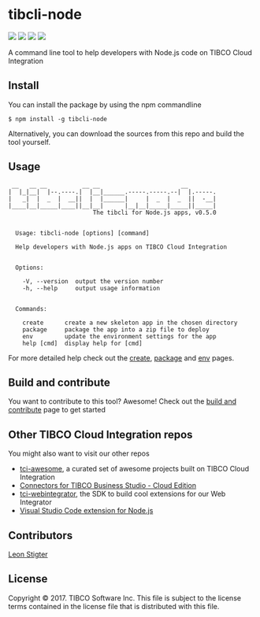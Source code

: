 # tibcli-node

![](https://travis-ci.org/TIBCOSoftware/tibcli-node.svg)
![](https://img.shields.io/badge/release-v0.5.0-blue.svg)
![](https://img.shields.io/badge/dependencies-up%20to%20date-green.svg)
![](https://img.shields.io/badge/license-BSD%20style-blue.svg)

A command line tool to help developers with Node.js code on TIBCO Cloud Integration

## Install
You can install the package by using the npm commandline
```
$ npm install -g tibcli-node
```
Alternatively, you can download the sources from this repo and build the tool yourself.

## Usage
```
 __   __ __          __ __                       __
|  |_|__|  |--.----.|  |__|______.-----.-----.--|  |.-----.
|   _|  |  _  |  __||  |  |______|     |  _  |  _  ||  -__|
|____|__|_____|____||__|__|      |__|__|_____|_____||_____|
                        The tibcli for Node.js apps, v0.5.0


  Usage: tibcli-node [options] [command]

  Help developers with Node.js apps on TIBCO Cloud Integration


  Options:

    -V, --version  output the version number
    -h, --help     output usage information


  Commands:

    create      create a new skeleton app in the chosen directory
    package     package the app into a zip file to deploy
    env         update the environment settings for the app
    help [cmd]  display help for [cmd]
```
For more detailed help check out the [create](docs/create.md), [package](docs/package.md) and [env](docs/env.md) pages.

## Build and contribute
You want to contribute to this tool? Awesome! Check out the [build and contribute](docs/build-and-contribute.md) page to get started

## Other TIBCO Cloud Integration repos
You might also want to visit our other repos
* [tci-awesome](https://github.com/TIBCOSoftware/tci-awesome), a curated set of awesome projects built on TIBCO Cloud Integration
* [Connectors for TIBCO Business Studio - Cloud Edition](https://github.com/TIBCOSoftware/tci-studio-samples)
* [tci-webintegrator](https://github.com/TIBCOSoftware/tci-webintegrator), the SDK to build cool extensions for our Web Integrator
* [Visual Studio Code extension for Node.js](https://github.com/TIBCOSoftware/vscode-extension-tci)

## Contributors
[Leon Stigter](https://github.com/retgits)

## License
Copyright © 2017. TIBCO Software Inc. This file is subject to the license terms contained in the license file that is distributed with this file.
